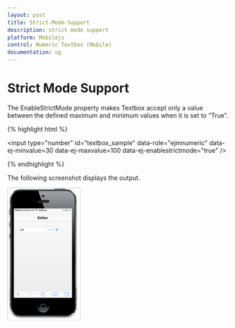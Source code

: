 ```yaml
---
layout: post
title: Strict-Mode-Support
description: strict mode support
platform: Mobilejs
control: Numeric Textbox (Mobile)
documentation: ug
---
```


# Strict Mode Support

The EnableStrictMode property makes Textbox accept only a value between the defined maximum and minimum values when it is set to “True”.

{% highlight html %}

<input type="number" id="textbox_sample" data-role="ejmnumeric" data-ej-minvalue=30 data-ej-maxvalue=100 data-ej-enablestrictmode="true" />

{% endhighlight %}

The following screenshot displays the output.

![](Strict-Mode-Support_images/Strict-Mode-Support_img1.png)